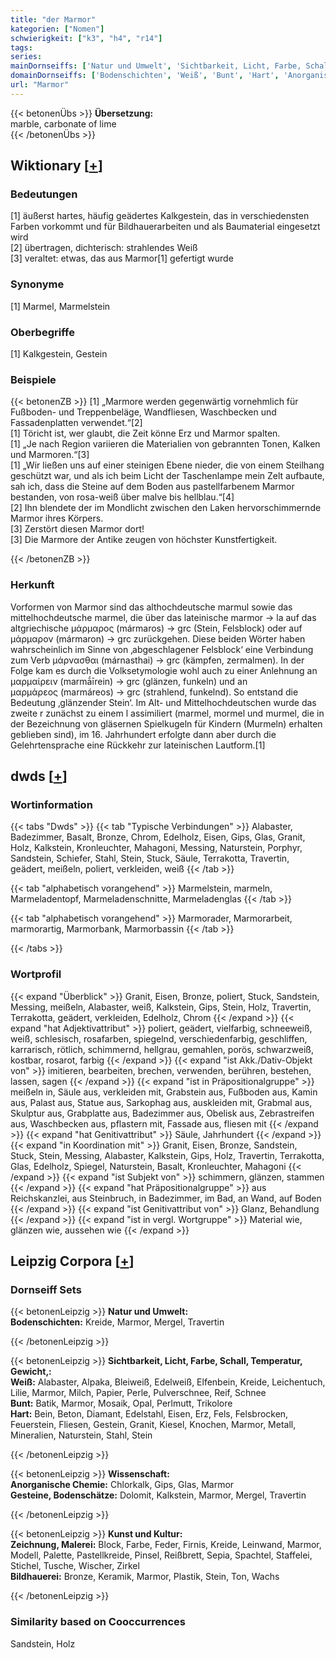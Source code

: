 ```yaml
---
title: "der Marmor"
kategorien: ["Nomen"]
schwierigkeit: ["k3", "h4", "r14"]
tags:
series:
mainDornseiffs: ['Natur und Umwelt', 'Sichtbarkeit, Licht, Farbe, Schall, Temperatur, Gewicht,', 'Wissenschaft', 'Kunst und Kultur']
domainDornseiffs: ['Bodenschichten', 'Weiß', 'Bunt', 'Hart', 'Anorganische Chemie', 'Gesteine, Bodenschätze', 'Zeichnung, Malerei', 'Bildhauerei']
url: "Marmor"
---
```


{{< betonenÜbs >}}
**Übersetzung:**  
marble, carbonate of lime  
{{< /betonenÜbs >}}

## Wiktionary [[+](https://de.wiktionary.org/wiki/Marmor)]

### Bedeutungen
[1] äußerst hartes, häufig geädertes Kalkgestein, das in verschiedensten Farben vorkommt und für Bildhauerarbeiten und als Baumaterial eingesetzt wird  
[2] übertragen, dichterisch: strahlendes Weiß  
[3] veraltet: etwas, das aus Marmor[1] gefertigt wurde  

### Synonyme
[1] Marmel, Marmelstein  

### Oberbegriffe
[1] Kalkgestein, Gestein  

### Beispiele
{{< betonenZB >}}
[1] „Marmore werden gegenwärtig vornehmlich für Fußboden- und Treppenbeläge, Wandfliesen, Waschbecken und Fassadenplatten verwendet.“[2]  
[1] Töricht ist, wer glaubt, die Zeit könne Erz und Marmor spalten.  
[1] „Je nach Region variieren die Materialien von gebrannten Tonen, Kalken und Marmoren.“[3]  
[1] „Wir ließen uns auf einer steinigen Ebene nieder, die von einem Steilhang geschützt war, und als ich beim Licht der Taschenlampe mein Zelt aufbaute, sah ich, dass die Steine auf dem Boden aus pastellfarbenem Marmor bestanden, von rosa-weiß über malve bis hellblau.“[4]  
[2] Ihn blendete der im Mondlicht zwischen den Laken hervorschimmernde Marmor ihres Körpers.  
[3] Zerstört diesen Marmor dort!  
[3] Die Marmore der Antike zeugen von höchster Kunstfertigkeit.  

{{< /betonenZB >}}
### Herkunft
Vorformen von Marmor sind das althochdeutsche marmul sowie das mittelhochdeutsche marmel, die über das lateinische marmor → la auf das altgriechische μάρμαρος (mármaros) → grc (Stein, Felsblock) oder auf μάρμαρον (mármaron) → grc zurückgehen. Diese beiden Wörter haben wahrscheinlich im Sinne von ‚abgeschlagener Felsblock‘ eine Verbindung zum Verb μάρνασθαι (márnasthai) → grc (kämpfen, zermalmen). In der Folge kam es durch die Volksetymologie wohl auch zu einer Anlehnung an μαρμαίρειν (marmā́īrein) → grc (glänzen, funkeln) und an μαρμάρεος (marmáreos) → grc (strahlend, funkelnd). So entstand die Bedeutung ‚glänzender Stein‘. Im Alt- und Mittelhochdeutschen wurde das zweite r zunächst zu einem l assimiliert (marmel, mormel und murmel, die in der Bezeichnung von gläsernen Spielkugeln für Kindern (Murmeln) erhalten geblieben sind), im 16. Jahrhundert erfolgte dann aber durch die Gelehrtensprache eine Rückkehr zur lateinischen Lautform.[1]  



## dwds [[+](https://www.dwds.de/wb/Marmor)]

### Wortinformation
{{< tabs "Dwds" >}}
{{< tab "Typische Verbindungen" >}}
Alabaster, Badezimmer, Basalt, Bronze, Chrom, Edelholz, Eisen, Gips, Glas, Granit, Holz, Kalkstein, Kronleuchter, Mahagoni, Messing, Naturstein, Porphyr, Sandstein, Schiefer, Stahl, Stein, Stuck, Säule, Terrakotta, Travertin, geädert, meißeln, poliert, verkleiden, weiß
{{< /tab >}}

{{< tab "alphabetisch vorangehend" >}}
Marmelstein, marmeln, Marmeladentopf, Marmeladenschnitte, Marmeladenglas
{{< /tab >}}

{{< tab "alphabetisch vorangehend" >}}
Marmorader, Marmorarbeit, marmorartig, Marmorbank, Marmorbassin
{{< /tab >}}

{{< /tabs >}}

### Wortprofil
{{< expand "Überblick" >}} Granit, Eisen, Bronze, poliert, Stuck, Sandstein, Messing, meißeln, Alabaster, weiß, Kalkstein, Gips, Stein, Holz, Travertin, Terrakotta, geädert, verkleiden, Edelholz, Chrom {{< /expand >}}
{{< expand "hat Adjektivattribut" >}} poliert, geädert, vielfarbig, schneeweiß, weiß, schlesisch, rosafarben, spiegelnd, verschiedenfarbig, geschliffen, karrarisch, rötlich, schimmernd, hellgrau, gemahlen, porös, schwarzweiß, kostbar, rosarot, farbig {{< /expand >}}
{{< expand "ist Akk./Dativ-Objekt von" >}} imitieren, bearbeiten, brechen, verwenden, berühren, bestehen, lassen, sagen {{< /expand >}}
{{< expand "ist in Präpositionalgruppe" >}} meißeln in, Säule aus, verkleiden mit, Grabstein aus, Fußboden aus, Kamin aus, Palast aus, Statue aus, Sarkophag aus, auskleiden mit, Grabmal aus, Skulptur aus, Grabplatte aus, Badezimmer aus, Obelisk aus, Zebrastreifen aus, Waschbecken aus, pflastern mit, Fassade aus, fliesen mit {{< /expand >}}
{{< expand "hat Genitivattribut" >}} Säule, Jahrhundert {{< /expand >}}
{{< expand "in Koordination mit" >}} Granit, Eisen, Bronze, Sandstein, Stuck, Stein, Messing, Alabaster, Kalkstein, Gips, Holz, Travertin, Terrakotta, Glas, Edelholz, Spiegel, Naturstein, Basalt, Kronleuchter, Mahagoni {{< /expand >}}
{{< expand "ist Subjekt von" >}} schimmern, glänzen, stammen {{< /expand >}}
{{< expand "hat Präpositionalgruppe" >}} aus Reichskanzlei, aus Steinbruch, in Badezimmer, im Bad, an Wand, auf Boden {{< /expand >}}
{{< expand "ist Genitivattribut von" >}} Glanz, Behandlung {{< /expand >}}
{{< expand "ist in vergl. Wortgruppe" >}} Material wie, glänzen wie, aussehen wie {{< /expand >}}

## Leipzig Corpora [[+](https://corpora.uni-leipzig.de/en/res?word=Marmor&corpusId=deu_newscrawl-public_2018)]

### Dornseiff Sets
{{< betonenLeipzig >}}
**Natur und Umwelt:**  
**Bodenschichten:** Kreide, Marmor, Mergel, Travertin  

{{< /betonenLeipzig >}}


{{< betonenLeipzig >}}
**Sichtbarkeit, Licht, Farbe, Schall, Temperatur, Gewicht,:**  
**Weiß:** Alabaster, Alpaka, Bleiweiß, Edelweiß, Elfenbein, Kreide, Leichentuch, Lilie, Marmor, Milch, Papier, Perle, Pulverschnee, Reif, Schnee  
**Bunt:** Batik, Marmor, Mosaik, Opal, Perlmutt, Trikolore  
**Hart:** Bein, Beton, Diamant, Edelstahl, Eisen, Erz, Fels, Felsbrocken, Feuerstein, Fliesen, Gestein, Granit, Kiesel, Knochen, Marmor, Metall, Mineralien, Naturstein, Stahl, Stein  

{{< /betonenLeipzig >}}


{{< betonenLeipzig >}}
**Wissenschaft:**  
**Anorganische Chemie:** Chlorkalk, Gips, Glas, Marmor  
**Gesteine, Bodenschätze:** Dolomit, Kalkstein, Marmor, Mergel, Travertin  

{{< /betonenLeipzig >}}


{{< betonenLeipzig >}}
**Kunst und Kultur:**  
**Zeichnung, Malerei:** Block, Farbe, Feder, Firnis, Kreide, Leinwand, Marmor, Modell, Palette, Pastellkreide, Pinsel, Reißbrett, Sepia, Spachtel, Staffelei, Stichel, Tusche, Wischer, Zirkel  
**Bildhauerei:** Bronze, Keramik, Marmor, Plastik, Stein, Ton, Wachs  

{{< /betonenLeipzig >}}

### Similarity based on Cooccurrences
Sandstein, Holz

